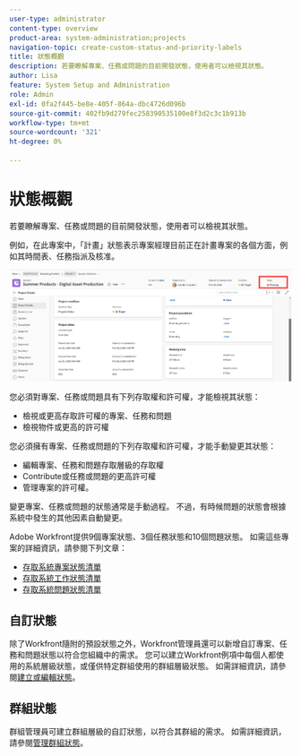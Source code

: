 ```yaml
---
user-type: administrator
content-type: overview
product-area: system-administration;projects
navigation-topic: create-custom-status-and-priority-labels
title: 狀態概觀
description: 若要瞭解專案、任務或問題的目前開發狀態，使用者可以檢視其狀態。
author: Lisa
feature: System Setup and Administration
role: Admin
exl-id: 0fa2f445-be8e-405f-864a-dbc4726d096b
source-git-commit: 402fb9d279fec258390535100e8f3d2c3c1b913b
workflow-type: tm+mt
source-wordcount: '321'
ht-degree: 0%

---
```


# 狀態概觀

<!-- Audited: 01/2024 -->

若要瞭解專案、任務或問題的目前開發狀態，使用者可以檢視其狀態。

例如，在此專案中，「計畫」狀態表示專案經理目前正在計畫專案的各個方面，例如其時間表、任務指派及核准。

![範例專案狀態](assets/statuses-overview.png)

您必須對專案、任務或問題具有下列存取權和許可權，才能檢視其狀態：

* 檢視或更高存取許可權的專案、任務和問題
* 檢視物件或更高的許可權

您必須擁有專案、任務或問題的下列存取權和許可權，才能手動變更其狀態：

* 編輯專案、任務和問題存取層級的存取權
* Contribute或任務或問題的更高許可權
* 管理專案的許可權。

變更專案、任務或問題的狀態通常是手動過程。 不過，有時候問題的狀態會根據系統中發生的其他因素自動變更。

Adobe Workfront提供9個專案狀態、3個任務狀態和10個問題狀態。 如需這些專案的詳細資訊，請參閱下列文章：

* [存取系統專案狀態清單](../../../administration-and-setup/customize-workfront/creating-custom-status-and-priority-labels/project-statuses.md)
* [存取系統工作狀態清單](../../../administration-and-setup/customize-workfront/creating-custom-status-and-priority-labels/task-statuses.md)
* [存取系統問題狀態清單](../../../administration-and-setup/customize-workfront/creating-custom-status-and-priority-labels/issue-statuses.md)

## 自訂狀態

除了Workfront隨附的預設狀態之外，Workfront管理員還可以新增自訂專案、任務和問題狀態以符合您組織中的需求。 您可以建立Workfront例項中每個人都使用的系統層級狀態，或僅供特定群組使用的群組層級狀態。 如需詳細資訊，請參閱[建立或編輯狀態](../../../administration-and-setup/customize-workfront/creating-custom-status-and-priority-labels/create-or-edit-a-status.md)。

## 群組狀態

群組管理員可建立群組層級的自訂狀態，以符合其群組的需求。 如需詳細資訊，請參閱[管理群組狀態](../../../administration-and-setup/manage-groups/manage-group-statuses/manage-group-statuses.md)。
